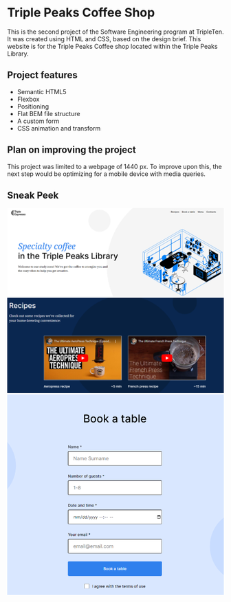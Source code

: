 # Triple Peaks Coffee Shop

This is the second project of the Software Engineering program at TripleTen. It was created using HTML and CSS, based on the design brief. This website is for the Triple Peaks Coffee shop located within the Triple Peaks Library.

## Project features

- Semantic HTML5
- Flexbox
- Positioning
- Flat BEM file structure
- A custom form
- CSS animation and transform

## Plan on improving the project

This project was limited to a webpage of 1440 px. To improve upon this, the next step would be optimizing for a mobile device with media queries.

## Sneak Peek

![screenshot of header](./images/header-screenshot.png)
![screenshot of recipes section](./images/recipes-screenshot.png)
![screenshot of reservation form](./images/form-screenshot.png)
